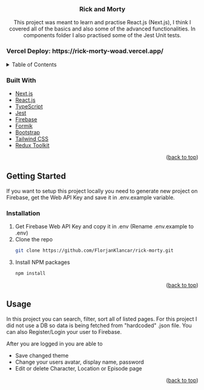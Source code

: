 <div id="top"></div>

<h3 align="center">Rick and Morty</h3>
  <p align="center">
    This project was meant to learn and practise React.js (Next.js), I think I covered all of the basics and also some of the advanced functionalities. In components folder I also practised some of the Jest Unit tests.
  </p>
</div>

<h3>Vercel Deploy: https://rick-morty-woad.vercel.app/</h3>

<!-- TABLE OF CONTENTS -->
<details>
  <summary>Table of Contents</summary>
  <ol>
    <li>
      <a href="#about-the-project">About The Project</a>
      <ul>
        <li><a href="#built-with">Built With</a></li>
      </ul>
    </li>
    <li>
      <a href="#getting-started">Getting Started</a>
      <ul>
        <li><a href="#installation">Installation</a></li>
      </ul>
    </li>
    <li><a href="#usage">Usage</a></li>
  </ol>
</details>




### Built With

* [Next.js](https://nextjs.org/)
* [React.js](https://reactjs.org/)
* [TypeScript](https://www.typescriptlang.org/)
* [Jest](https://jestjs.io/)
* [Firebase](https://firebase.google.com/)
* [Formik](https://formik.org/)
* [Bootstrap](https://getbootstrap.com)
* [Tailwind CSS](https://tailwindcss.com/)
* [Redux Toolkit](https://redux-toolkit.js.org/)

<p align="right">(<a href="#top">back to top</a>)</p>



<!-- GETTING STARTED -->
## Getting Started

If you want to setup this project locally you need to generate new project on Firebase, get the Web API Key and save it in .env.example variable.

### Installation

1. Get Firebase Web API Key and copy it in .env (Rename .env.example to .env)
2. Clone the repo
   ```sh
   git clone https://github.com/FlorjanKlancar/rick-morty.git
   ```
3. Install NPM packages
   ```sh
   npm install
   ```

<p align="right">(<a href="#top">back to top</a>)</p>



<!-- USAGE EXAMPLES -->
## Usage

In this project you can search, filter, sort all of listed pages. For this project I did not use a DB so data is being fetched from "hardcoded" .json file. You can also Register/Login your user to Firebase. 

After you are logged in you are able to
* Save changed theme
* Change your users avatar, display name, password
* Edit or delete Character, Location or Episode page

<p align="right">(<a href="#top">back to top</a>)</p>
